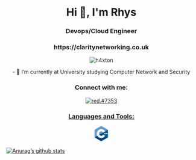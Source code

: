 <h1 align="center">Hi 👋, I'm Rhys</h1>
<h3 align="center">Devops/Cloud Engineer</h3>
<h3 align="center">https://claritynetworking.co.uk</h3>

<p align="center"> <img src="https://komarev.com/ghpvc/?username=Bokkieboy&label=Profile%20views&color=0e75b6&style=flat" alt="h4xton" /> </p>

<p align="center"> - 🔭 I’m currently at University studying Computer Network and Security</p>

<h3 align="center">Connect with me:</h3>
<p align="center">
    <a href="https://discordapp.com/users/818568429321322507">
        <img src="https://discord.c99.nl/widget/theme-2/812358258908069888.png" alt="red.#7353" />
    </p>
<h3 align="center">Languages and Tools:</h3>
<p align="center"> <a href="https://www.w3schools.com/cpp/" target="_blank">
<img src="https://raw.githubusercontent.com/devicons/devicon/master/icons/cplusplus/cplusplus-original.svg" alt="C++" width="40"height="40"/> </a>
    
[![Anurag’s github stats](https://github-readme-stats.vercel.app/api?username=bokkieboy)](https://github.com/bokkieboy)

    

